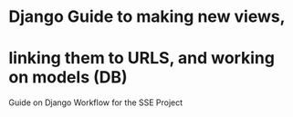 # Django Guide to making new views, 
# linking them to URLS, and working on models (DB)
Guide on Django Workflow for the SSE Project
